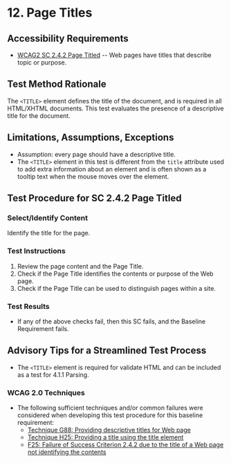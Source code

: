 # 12. Page Titles
## Accessibility Requirements
* [WCAG2 SC 2.4.2 Page Titled](http://www.w3.org/TR/UNDERSTANDING-WCAG20/navigation-mechanisms-title.html) -- Web pages have titles that describe topic or purpose.

## Test Method Rationale
The `<TITLE>` element defines the title of the document, and is required in all HTML/XHTML documents. This test evaluates the presence of a descriptive title for the document. 

## Limitations, Assumptions, Exceptions
* Assumption: every page should have a descriptive title.
* The `<TITLE>` element in this test is different from the `title` attribute used to add extra information about an element and is often shown as a tooltip text when the mouse moves over the element.

## Test Procedure for SC 2.4.2 Page Titled 
### Select/Identify Content
Identify the title for the page.

### Test Instructions
1. Review the page content and the Page Title.
1. Check if the Page Title identifies the contents or purpose of the Web page.
1. Check if the Page Title can be used to distinguish pages within a site.

### Test Results
* If any of the above checks fail, then this SC fails, and the Baseline Requirement fails.

## Advisory Tips for a Streamlined Test Process
* The `<TITLE>` element is required for validate HTML and can be included as a test for 4.1.1 Parsing.

### WCAG 2.0 Techniques
* The following sufficient techniques and/or common failures were considered when developing this test procedure for this baseline requirement:
    * [Technique G88: Providing descriptive titles for Web page](https://www.w3.org/TR/WCAG20-TECHS/G88.html)
    * [Technique H25: Providing a title using the title element](https://www.w3.org/TR/WCAG20-TECHS/H25.html)
    * [F25: Failure of Success Criterion 2.4.2 due to the title of a Web page not identifying the contents](https://www.w3.org/TR/WCAG20-TECHS/F25.html)
